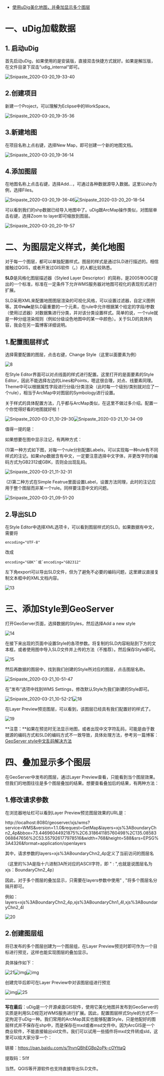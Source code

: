 - [使用uDig美化地图，并叠加显示多个图层](https://www.cnblogs.com/ssjxx98/p/12539456.html)

# 一、uDig加载数据

## 1. 启动uDig

首先启动uDig，如果使用的是安装版，直接双击快捷方式就好。如果是解压版，在文件目录下双击“udig_internal"即可。

![Snipaste_2020-03-20_19-33-40](https://s1.ax1x.com/2020/03/21/8WgXIf.png)

## 2.创建项目

新建一个Project，可以理解为Eclipse中的WorkSpace。

![Snipaste_2020-03-20_19-35-36](https://s1.ax1x.com/2020/03/21/8WgOdP.png)

## 3.新建地图

在项目名称上点右键，选择New Map，即可创建一个新的地图文档。

![Snipaste_2020-03-20_19-36-14](https://s1.ax1x.com/2020/03/21/8WgLZt.png)

## 4.添加图层

在地图名称上点击右键，选择Add...，可通过各种数据源导入数据。这里以shp为例，选择Files。

![Snipaste_2020-03-20_19-36-46](https://s1.ax1x.com/2020/03/21/8WgbqI.png)![Snipaste_2020-03-20_20-18-54](https://s1.ax1x.com/2020/03/21/8WgxJS.png)

可以看到我们的shp数据已经导入地图中了。uDig跟ArcMap操作类似，对图层单击右键，选择Zoom to layer即可缩放到图层。

![Snipaste_2020-03-20_20-19-57](https://s1.ax1x.com/2020/03/21/8WgzRg.png)

# 二、为图层定义样式，美化地图

对于每一个图层，都可以单独配置样式。图层的样式是通过SLD进行描述的。相信接触过QGIS，或者开发过GIS软件（。）的人都比较熟悉。

**SLD**是风格化图层描述器（Styled Layer Descriptor）的简称，是2005年OGC提出的一个标准，标准在一定条件下允许WMS服务器对地图可视化的表现形式进行扩展。

SLD采用XML来配置地图图层渲染的可视化风格，可以设置过滤器，自定义图例等。其中**rule**是SLD最重要的一个元素，在rule中允许根据某个给定的字段/参数（使用过滤器）对数据集进行分类，并对该分类设置样式。简单的说，一个rule就是一种分组渲染规则（例如分级设色地图中的某一中颜色）。关于SLD的具体内容，我会在另一篇博客详细说明。

## 1.配置图层样式

选择需要配置的图层，点击右键，Change Style（这里以面要素为例）

![8](https://s1.ax1x.com/2020/03/21/8W2SzQ.png)

在Style Editor界面可以对点线面的样式进行配置。这里打开的是面要素的Style  Editor，因此不能选择左边的Lines和Points，嗯这很合理，对点、线要素同理。Theme中可以根据属性字段进行分级/分类渲染（此时每一个级别/类别就对应了一个rule），相当于ArcMap中对图层的Symbology进行设置。

关于样式的具体配置方法，几乎都与ArcMap类似，在这里不做过多介绍。配置一个你觉得好看的地图就好啦！

![Snipaste_2020-03-21_10-29-30](https://s1.ax1x.com/2020/03/21/8W2Css.png)![Snipaste_2020-03-21_10-34-09](https://s1.ax1x.com/2020/03/21/8W2PLn.png)

值得一提的是：

如果想要在图中显示注记，有两种方式：

​	(1)第一种方式如下图，对每一个rule分别配置Labels，可以实现每一种rule有不同样式的注记。如果shp数据含有中文，一定要注意选择中文字体，并更改字符的编码方式为GB2312或GBK，否则会出现乱码。

![Snipaste_2020-03-21_11-32-31](https://s1.ax1x.com/2020/03/21/8W2FZq.png)

​	(2)第二种方式在Simple Featrue里面设置Label，设置方法同理，此时的注记应用于整个图层而非某一个rule。同样要注意中文的问题。

![Snipaste_2020-03-21_09-51-20](https://s1.ax1x.com/2020/03/21/8W2kd0.png)

## 2.导出SLD

在Style Editor中选择XML选项卡，可以看到图层样式的SLD。如果数据有中文，需要将

```
encoding="UTF-8"
```

改成

```
encoding="GBK"`或`encoding="GB2312"
```

左下角export可以导出SLD文件，但为了避免不必要的编码问题，这里建议直接复制文本框中的XML文档内容。

![13](https://s1.ax1x.com/2020/03/21/8W2AoV.png)

# 三、添加Style到GeoServer

打开GeoServer页面，选择数据的Styles，然后选择Add a new style

![14](https://s1.ax1x.com/2020/03/21/8W2ZJU.png)

在接下来出现的页面中设置Style的各项参数。将复制的SLD内容粘贴到下方的文本框，或者使用图中导入SLD文件并上传的方法（不推荐）。然后保存Style即可。

![15](https://s1.ax1x.com/2020/03/21/8W2eWF.png)

然后再数据的图层中，找到我们创建的Style所对应的图层，点击图层名称。

![Snipaste_2020-03-21_10-51-47](https://s1.ax1x.com/2020/03/21/8W2uQJ.png)

在”发布“选项中找到WMS Settings，修改默认Style为我们新建的Style即可。

![Snipaste_2020-03-21_10-52-21](https://s1.ax1x.com/2020/03/21/8W2Ky9.png)![18](https://s1.ax1x.com/2020/03/21/8W2MLR.png)

在Layer Preview预览图层，可以看到，该图层已经具有我们配置好的样式了。

![19](https://s1.ax1x.com/2020/03/21/8W2le1.png)

**注意：**如果在预览时无法显示地图，或者出现中文字符乱码，可能是由于数据源的编码方式和SLD的编码方式不一致导致，具体处理方法，参考另一篇博客：[GeoServer style中文乱码解决方法](https://editor.csdn.net/md/?articleId=105010076)

# 四、叠加显示多个图层

在GeoServer中发布的图层，通过Layer Preview查看，只能看到当个图层效果。但我们的地图往往是多个图层叠加的结果。想要查看叠加后的结果，有两种方法：

## 1.修改请求参数

在浏览器地址栏可以看到Layer Preview预览图层效果的URL是：

http://localhost:8080/geoserver/xjs/wms?service=WMS&version=1.1.0&request=GetMap&layers=xjs%3ABoundaryChn2_4p&bbox=73.44696044921875%2C6.318641185760498%2C135.08583068847656%2C53.557926177978516&width=768&height=588&srs=EPSG%3A4326&format=application/openlayers

其中，请求参数的layers=xjs%3ABoundaryChn2_4p定义了当前访问的图层名

（这里的%3A是指十六进制3A所对应的ASCII字符，即 " :  ",也就是说图层名为xjs：BoundaryChn2_4p）

因此，对于多个图层的叠加显示，只需要在layers参数中使用" , "将多个图层名分隔开即可。

例如：layers=xjs%3ABoundaryChn2_4p,xjs%3ABoundaryChn1_4l,xjs%3ABoundaryChn2_4l

![20](https://s1.ax1x.com/2020/03/21/8W21dx.png)

## 2.创建图层组

将已发布的多个图层创建为一个图层组，在Layer Preview预览时即可作为一个目标进行预览，这样也能实现图层的叠加显示。

具体操作如下：

![21](https://img-blog.csdnimg.cn/20200321140559578.png?x-oss-process=image/watermark,type_ZmFuZ3poZW5naGVpdGk,shadow_10,text_aHR0cHM6Ly9ibG9nLmNzZG4ubmV0L2RmMTQ0NQ==,size_16,color_FFFFFF,t_70)![img](https://img-blog.csdnimg.cn/20200321140632784.png?x-oss-process=image/watermark,type_ZmFuZ3poZW5naGVpdGk,shadow_10,text_aHR0cHM6Ly9ibG9nLmNzZG4ubmV0L2RmMTQ0NQ==,size_16,color_FFFFFF,t_70)![img](https://img-blog.csdnimg.cn/202003211407107.png?x-oss-process=image/watermark,type_ZmFuZ3poZW5naGVpdGk,shadow_10,text_aHR0cHM6Ly9ibG9nLmNzZG4ubmV0L2RmMTQ0NQ==,size_16,color_FFFFFF,t_70)

创建完毕后即可在Layer Preview中对该图层组进行预览

![img](https://img-blog.csdnimg.cn/20200321140735952.png)![25](https://img-blog.csdnimg.cn/20200321140759410.png?x-oss-process=image/watermark,type_ZmFuZ3poZW5naGVpdGk,shadow_10,text_aHR0cHM6Ly9ibG9nLmNzZG4ubmV0L2RmMTQ0NQ==,size_16,color_FFFFFF,t_70)

------

**写在最后**：uDig是一个开源桌面GIS软件，使用它美化地图并发布到GeoServer的实质是利用SLD规范对WMS服务进行扩展。因此，配置图层样式Style的方式不一定拘泥于uDig一种。我们常用的ArcMap其实也能够配置Style，只是他配好的图层样式并不保存在shp中，而是保存在mxd或者msd文件中。因为ArcGIS是一个商业软件，不能直接输出sld文件。我们可以试用一些插件将mxd文件转成sld，这里可以给大家分享一个：

链接：https://pan.baidu.com/s/1hvnQBhEGBp2oPk-cOYttaQ

提取码：5l1f

当然，QGIS等开源软件也支持直接导出SLD文件。